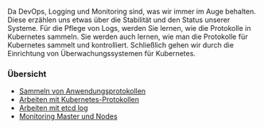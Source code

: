 Da DevOps, Logging und Monitoring sind, was wir immer im Auge behalten. Diese erzählen uns etwas über die Stabilität und den Status unserer Systeme. Für die Pflege von Logs, werden Sie lernen, wie die Protokolle in Kubernetes sammeln. Sie werden auch lernen, wie man die Protokolle für Kubernetes sammelt und kontrolliert. Schließlich gehen wir durch die Einrichtung von Überwachungssystemen für Kubernetes.

### Übersicht 

* [Sammeln von Anwendungsprotokollen](../kubernates-logging-monitorring-anwendungsprotokollen)
* [Arbeiten mit Kubernetes-Protokollen](../kubernates-logging-monitorring-kubernates-protokolle)
* [Arbeiten mit etcd log](../kubernates-logging-monitorring-etcd-log)
* [Monitoring Master und Nodes](../kubernates-logging-monitorring-master-nodes)
